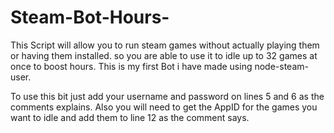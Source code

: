 # Steam-Bot-Hours-
This Script will allow you to run steam games without actually playing them or having them installed. so you are able to use it to idle up to 32 games at once to boost hours. This is my first Bot i have made using node-steam-user.

To use this bit just add your username and password on lines 5 and 6 as the comments explains.
Also you will need to get the AppID for the games you want to idle and add them to line 12 as the comment says.
